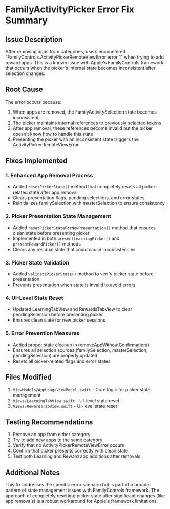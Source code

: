 # FamilyActivityPicker Error Fix Summary

## Issue Description
After removing apps from categories, users encountered "FamilyControls.ActivityPickerRemoteViewError error 1" when trying to add reward apps. This is a known issue with Apple's FamilyControls framework that occurs when the picker's internal state becomes inconsistent after selection changes.

## Root Cause
The error occurs because:
1. When apps are removed, the FamilyActivitySelection state becomes inconsistent
2. The picker maintains internal references to previously selected tokens
3. After app removal, these references become invalid but the picker doesn't know how to handle this state
4. Presenting the picker with an inconsistent state triggers the ActivityPickerRemoteViewError

## Fixes Implemented

### 1. Enhanced App Removal Process
- Added `resetPickerState()` method that completely resets all picker-related state after app removal
- Clears presentation flags, pending selections, and error states
- Reinitializes familySelection with masterSelection to ensure consistency

### 2. Picker Presentation State Management
- Added `resetPickerStateForNewPresentation()` method that ensures clean state before presenting picker
- Implemented in both `presentLearningPicker()` and `presentRewardPicker()` methods
- Clears any residual state that could cause inconsistencies

### 3. Picker State Validation
- Added `validatePickerState()` method to verify picker state before presentation
- Prevents presentation when state is invalid to avoid errors

### 4. UI-Level State Reset
- Updated LearningTabView and RewardsTabView to clear pendingSelection before presenting picker
- Ensures clean slate for new picker sessions

### 5. Error Prevention Measures
- Added proper state cleanup in removeAppWithoutConfirmation()
- Ensures all selection sources (familySelection, masterSelection, pendingSelection) are properly updated
- Resets all picker-related flags and error states

## Files Modified
1. `ViewModels/AppUsageViewModel.swift` - Core logic for picker state management
2. `Views/LearningTabView.swift` - UI-level state reset
3. `Views/RewardsTabView.swift` - UI-level state reset

## Testing Recommendations
1. Remove an app from either category
2. Try to add new apps to the same category
3. Verify that no ActivityPickerRemoteViewError occurs
4. Confirm that picker presents correctly with clean state
5. Test both Learning and Reward app additions after removals

## Additional Notes
This fix addresses the specific error scenario but is part of a broader pattern of state management issues with FamilyControls framework. The approach of completely resetting picker state after significant changes (like app removals) is a robust workaround for Apple's framework limitations.